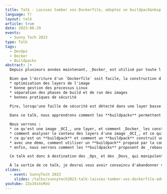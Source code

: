 ```yaml
---
title: Talk - Laissez tomber vos Dockerfile, adoptez un buildpack&nbsp;!
language: fr
layout: talk
article: true
date: 2023-06-29
events:
  - Sunny Tech 2023
type: Talk
tags: 
  - DevOps
  - Docker
  - Buildpacks
abstract: |+
  Depuis plusieurs années maintenant, _Docker_ est utilisé par toute l'industrie de l'IT pour packager et déployer des applications.

  Bien que l'écriture d'un `Dockerfile` soit facile, la construction d'images _OCI_/_Docker_ reste un exercice compliqué:
  * optimisation des layers de l'image
  * bonne gestion des processus Linux
  * séparation des phases de build et de run des images
  * bonnes pratiques de sécurité

  Pire, lorsqu'une faille de sécurité est détecté dans une layer basse (distribution ou runtime) d'une image applicative, il faut alors potentiellement reconstruire plusieurs dizaines ou centaines d'images pour y intégrer les version patchées.
  
  Dans ce talk, nous apprendrons comment les **buildpacks** permettent de construire des images OCI/Docker sans _Dockerfile_ et bénéficier des bonnes pratiques issues de la communauté open-source.

  Nous verrons :
  * ce qu'est une image _OCI_, une layer, et comment _Docker_ les construit
  * comment analyser le contenu des layers d'une image _OCI_, et ce qui ne va pas dans les images que nous construisons au quotidien
  * ce qu'est un **buildpack** et comment un **buildpack** construit une image OCI
  * avec une démo, comment utiliser un **buildpack** proposé par la communauté open-source pour construire une image _OCI_ contenant une application _Java_ optimisée
  * enfin, nous verrons comment les **buildpacks** proposent de _rebaser_ des image, et nous permettre de patcher en masse des images applicatives pour corriger des failles de sécurité, sans reconstruire complètement nos images !

  Ce talk est donc à destination des _Ops_ et des _Devs_ qui manipulent _Docker_ au quotidien.

  À la sortie de ce talk, je devrai vous avoir convaincu d'abandonner vos Dockerfile et d'expérimenter les buildpacks !
slides: 
  - event: SunnyTech 2023
    slides: /talks/sunnytech2023-talk-laissez-tomber-vos-dockerfile-adoptez-un-buildpack.pdf
youtube: 2Zo34sXsMxU
---
```

